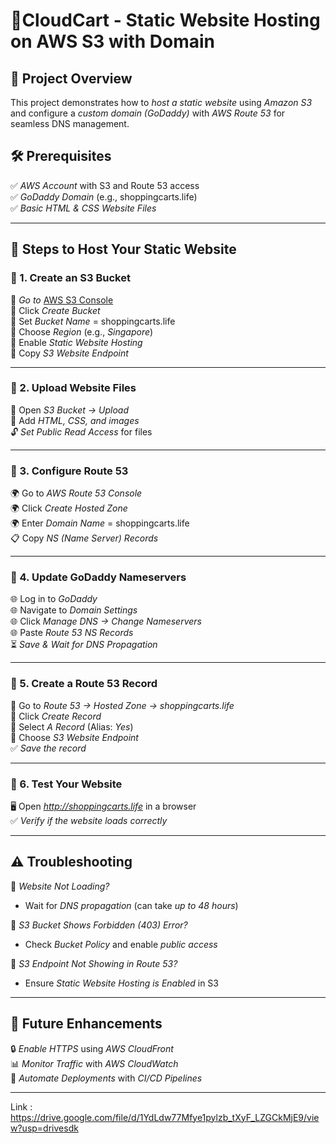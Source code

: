 # 🚀CloudCart - Static Website Hosting on AWS S3 with  Domain  

## 🌟 Project Overview  
This project demonstrates how to *host a static website* using *Amazon S3* and configure a *custom domain (GoDaddy)* with *AWS Route 53* for seamless DNS management.  

## 🛠️ Prerequisites  
✅ *AWS Account* with S3 and Route 53 access  
✅ *GoDaddy Domain* (e.g., shoppingcarts.life)  
✅ *Basic HTML & CSS Website Files*  

---

## 📌 Steps to Host Your Static Website  

### 🔹 1. Create an S3 Bucket  
🔹 *Go to* [AWS S3 Console](https://s3.console.aws.amazon.com/)  
🔹 Click *Create Bucket*  
🔹 Set *Bucket Name* = shoppingcarts.life  
🔹 Choose *Region* (e.g., *Singapore*)  
🔹 Enable *Static Website Hosting*  
🔹 Copy *S3 Website Endpoint*  

---

### 🔹 2. Upload Website Files  
📂 Open *S3 Bucket → Upload*  
📂 Add *HTML, CSS, and images*  
🔓 *Set Public Read Access* for files  

---

### 🔹 3. Configure Route 53  
🌍 Go to *AWS Route 53 Console*  
🌍 Click *Create Hosted Zone*  
🌍 Enter *Domain Name* = shoppingcarts.life  
📋 Copy *NS (Name Server) Records*  

---

### 🔹 4. Update GoDaddy Nameservers  
🌐 Log in to *GoDaddy*  
🌐 Navigate to *Domain Settings*  
🌐 Click *Manage DNS → Change Nameservers*  
🌐 Paste *Route 53 NS Records*  
⏳ *Save & Wait for DNS Propagation*  

---

### 🔹 5. Create a Route 53 Record  
📍 Go to *Route 53 → Hosted Zone → shoppingcarts.life*  
📍 Click *Create Record*  
📍 Select *A Record* (Alias: *Yes*)  
📍 Choose *S3 Website Endpoint*  
✅ *Save the record*  

---

### 🔹 6. Test Your Website  
🖥️ Open *http://shoppingcarts.life* in a browser  
✅ *Verify if the website loads correctly*  

---

## ⚠️ Troubleshooting  
🔴 *Website Not Loading?*  
- Wait for *DNS propagation* (can take *up to 48 hours*)  

🔴 *S3 Bucket Shows Forbidden (403) Error?*  
- Check *Bucket Policy* and enable *public access*  

🔴 *S3 Endpoint Not Showing in Route 53?*  
- Ensure *Static Website Hosting is Enabled* in S3  

---

## 🔮 Future Enhancements  
🔒 *Enable HTTPS* using *AWS CloudFront*  
📊 *Monitor Traffic* with *AWS CloudWatch*  
🚀 *Automate Deployments* with *CI/CD Pipelines*  

---

Link : https://drive.google.com/file/d/1YdLdw77Mfye1pylzb_tXyF_LZGCkMjE9/view?usp=drivesdk
